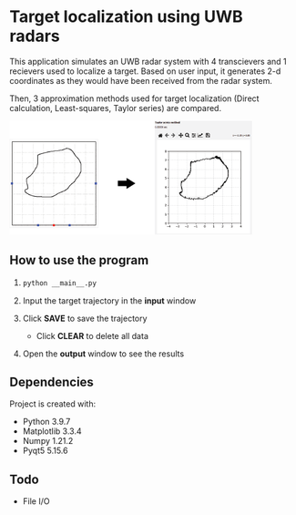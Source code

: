 # Target localization using UWB radars

This application simulates an UWB radar system with 4 transcievers and 1 recievers used to localize a target. Based on user input, it generates 2-d coordinates as they would have been received from the radar system.

Then, 3 approximation methods used for target localization (Direct calculation, Least-squares, Taylor series) are compared.

![Screenshot](assets\readme-img.png)

## How to use the program

1. ```bash
   python __main__.py
   ```

2. Input the target trajectory in the **input** window

3. Click **SAVE** to save the trajectory

   - Click **CLEAR** to delete all data

4. Open the **output** window to see the results

## Dependencies

Project is created with:

- Python 3.9.7
- Matplotlib 3.3.4
- Numpy 1.21.2
- Pyqt5 5.15.6

## Todo

- File I/O
